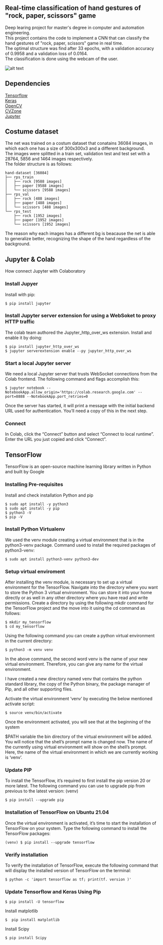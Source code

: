 ## Real-time classification of hand gestures of "rock, paper, scissors" game
Deep learing project for master's degree in computer and automation engineering.  
This project contains the code to implement a CNN that can classify the hand gestures of "rock, paper, scissors" game in real time.  
The optimal structure was find after 33 epochs, with a validation accuracy of 0.9958 and a validation loss of 0.0164.  
The classification is done using the webcam of the user.  


![alt text](https://github.com/AndreaFilippini/rock_paper_scissors_classifier/blob/main/final_result/result.gif?raw=true)

## Dependencies
[Tensorflow](https://www.tensorflow.org/)  
[Keras](https://keras.io/)  
[OpenCV](https://opencv.org/)  
[CVZone](https://www.computervision.zone/)  
[Jupyter](https://jupyter.org/)  

## Costume dataset
The net was trained on a costum dataset that conatains 36084 images, in which each one has a size of 300x300x3 and a different background.  
The images were splitted in a train set, validation test and test set with a 28764, 5856 and 1464 images respectively.  
The folder structure is as follows:
```
hand-dataset [36084]  
├── rps_train  
│   ├── rock [9588 images]  
│   ├── paper [9588 images]  
│   └── scissors [9588 images]  
├── rps_val
│   ├── rock [488 images]
│   ├── paper [488 images]
│   └── scissors [488 images]
└── rps_test
    ├── rock [1952 images]
    ├── paper [1952 images]
    └── scissors [1952 images]
```
The reason why each images has a different bg is beacause the net is able to generalize better, recognizing the shape of the hand regardless of the background.

## Jupyter & Colab
How connect Jupyter with Colaboratory
### Install Jupyer 
Install with pip:
```
$ pip install jupyter
```
### Install Jupyter server extension for using a WebSoket to proxy HTTP traffic
The colab team authored the Jupyter_http_over_ws extension. Install and enable it by doing:
```
$ pip install jupyter_http_over_ws
$ jupyter serverextension enable --py jupyter_http_over_ws
```
### Start a local Jupyter server
We need a local Jupyter server that trusts WebSocket connections from the Colab frontend. The following command and flags accomplish this:
```
$ jupyter notebook --NotebookApp.allow_origin='https://colab.research.google.com' --port=8888 --NotebookApp.port_retries=0
```
Once the server has started, it will print a message with the initial backend URL used for authentication. You’ll need a copy of this in the next step.
### Connect
In Colab, click the “Connect” button and select “Connect to local runtime”. Enter the URL you just copied and click “Connect”.
## TensorFlow
TensorFlow is an open-source machine learning library written in Python and built by Google
### Installing Pre-requisites
Install and check installation Python and pip
```
$ sudo apt install -y python3
$ sudo apt install -y pip
$ python3 -V
$ pip -V
```
### Install Python Virtualenv
We used the venv module creating a virtual environment that is in the python3-venv package. Command used to install the required packages of python3-venv:
```
$ sudo apt install python3-venv python3-dev
```
### Setup virtual enviroment
After installing the venv module, is necessary to set up a virtual environment for the TensorFlow. Navigate into the directory where you want to store the Python 3 virtual environment. You can store it into your home directly or as well in any other directory where you have read and write permissions. Create a directory by using the following mkdir command for the TensorFlow project and the move into it using the cd command as follows:
```
$ mkdir my_tensorflow
$ cd my_tensorflow
```
Using the following command you can create a python virtual environment in the current directory:
```
$ python3 -m venv venv
```
In the above command, the second word venv is the name of your new virtual environment. Therefore, you can give any name for the virtual environment.

I have created a new directory named venv that contains the python standard library, the copy of the Python binary, the package manager of Pip, and all other supporting files.

Activate the virtual environment ‘venv’ by executing the below mentioned activate script:
```
$ source venv/bin/activate
```
Once the environment activated, you will see that at the beginning of the system

$PATH variable the bin directory of the virtual environment will be added. You will notice that the shell’s prompt name is changed now. The name of the currently using virtual environment will show on the shell’s prompt. Here, the name of the virtual environment in which we are currently working is ‘venv’.
### Update PIP
To install the TensorFlow, it’s required to first install the pip version 20 or more latest. The following command you can use to upgrade pip from previous to the latest version: (venv)
```
$ pip install --upgrade pip
```
### Installation of TensorFlow on Ubuntu 21.04
Once the virtual environment is activated, it’s time to start the installation of TensorFlow on your system. Type the following command to install the TensorFlow packages:
```
(venv) $ pip install --upgrade tensorflow
```
### Verify installation
To verify the installation of TensorFlow, execute the following command that will display the installed version of TensorFlow on the terminal:
```
$ python -c 'import tensorflow as tf; print(tf. version )'
```
### Update Tensorflow and Keras Using Pip
```
$ pip install -U tensorflow
```
Install matplotlib
```
$  pip install matplotlib
```
Install Scipy
```
$ pip install Scipy
```
